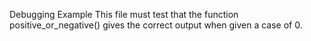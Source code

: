 Debugging Example
This file must test that the function positive_or_negative() gives the correct output when given a case of 0.

